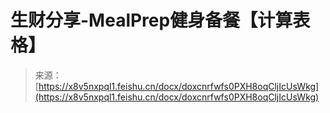 # 生财分享-MealPrep健身备餐【计算表格】

> 来源：[https://x8v5nxpql1.feishu.cn/docx/doxcnrfwfs0PXH8oqCljIcUsWkg](https://x8v5nxpql1.feishu.cn/docx/doxcnrfwfs0PXH8oqCljIcUsWkg)